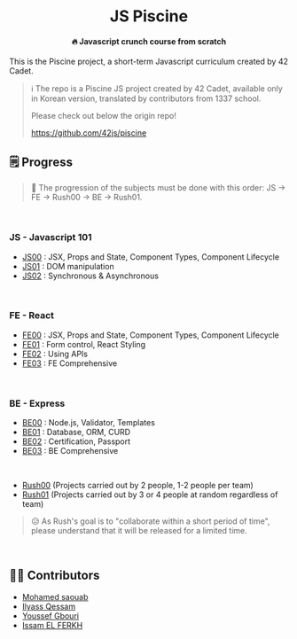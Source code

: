 <h1 align="center">JS Piscine</h1>
<h4 align="center">🔥 Javascript crunch course from scratch</h4>

This is the Piscine project, a short-term Javascript curriculum created by 42 Cadet.

> ℹ️ The repo is a Piscine JS project created by 42 Cadet, available only in Korean version, translated by contributors from 1337 school.
>
> Please check out below the origin repo!
>
> https://github.com/42js/piscine

## 🗒 Progress

> 🏃 The progression of the subjects must be done with this order: 
>JS -> FE -> Rush00 -> BE -> Rush01.

<br>

### JS - Javascript 101
* [JS00](js00) : JSX, Props and State, Component Types, Component Lifecycle
* [JS01](js01) : DOM manipulation
* [JS02](js02) : Synchronous & Asynchronous

<br>

### FE - React
* [FE00](fe00) : JSX, Props and State, Component Types, Component Lifecycle
* [FE01](fe01) : Form control, React Styling
* [FE02](fe02) : Using APIs
* [FE03](fe03) : FE Comprehensive

<br>

### BE - Express
* [BE00](be00) : Node.js, Validator, Templates
* [BE01](be01) : Database, ORM, CURD
* [BE02](be02) : Certification, Passport
* [BE03](be03) : BE Comprehensive

<br>

* [Rush00](Rush00) (Projects carried out by 2 people, 1-2 people per team)
* [Rush01](Rush01) (Projects carried out by 3 or 4 people at random regardless of team)

> 😥 As Rush's goal is to "collaborate within a short period of time", please understand that it will be released for a limited time.

<br>

## 🧑‍💻 Contributors
- [Mohamed saouab](https://github.com/msaouab)
- [Ilyass Qessam](https://github.com/iqessam)
- [Youssef Gbouri](https://github.com/ygbouri)
- [Issam EL FERKH](https://github.com/issamelferkh)


